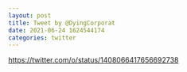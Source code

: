 ```yaml
--- 
layout: post 
title: Tweet by @DyingCorporat 
date: 2021-06-24 1624544174 
categories: twitter 
--- 
```

https://twitter.com/o/status/1408066417656692738